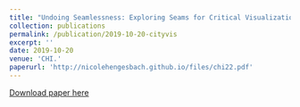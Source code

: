```yaml
---
title: "Undoing Seamlessness: Exploring Seams for Critical Visualization."
collection: publications
permalink: /publication/2019-10-20-cityvis
excerpt: ''
date: 2019-10-20
venue: 'CHI.'
paperurl: 'http://nicolehengesbach.github.io/files/chi22.pdf'
---
```


[Download paper here](http://nicolehengesbach.github.io/files/chi22.pdf)
